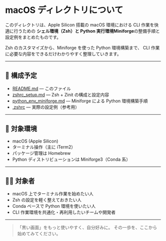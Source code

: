 # macOS ディレクトリについて

このディレクトリは、Apple Silicon 搭載の macOS 環境における CLI 作業を快適に行うための
**シェル環境（Zsh）と Python 実行環境Miniforge**の整備手順と設定例をまとめたものです。

Zsh のカスタマイズから、Miniforge を使った Python 環境構築まで、
CLI 作業に必要な内容をできるだけわかりやすく整理していきます。

---

## 📁 構成予定

* [README.md](./README.md) — このファイル
* [zshrc\_setup.md](./zshrc_setup.md) — Zsh + Zinit の構成と設定内容
* [python\_env\_miniforge.md](./python_env_miniforge.md) — Miniforge による Python 環境構築手順
* [.zshrc](./.zshrc) — 実際の設定例（参考用）

---

## 🧭 対象環境

* macOS (Apple Silicon)
* ターミナル操作（主に iTerm2）
* パッケージ管理は Homebrew
* Python ディストリビューションは Miniforge3（Conda 系）

---

## 🧑‍💻 対象者

* macOS 上でターミナル作業を始めたい人
* Zsh の設定を軽く整えておきたい人
* Conda ベースで Python 環境を使いたい人
* CLI 作業環境を共通化・再利用したいチームや開発者

---

> 「黒い画面」をもっと使いやすく、自分好みに。
> その一歩を、ここから始めてみてください。
